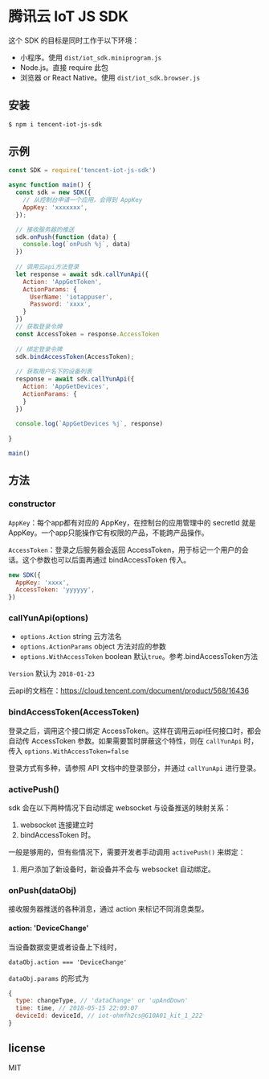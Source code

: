 # 腾讯云 IoT JS SDK

这个 SDK 的目标是同时工作于以下环境：

* 小程序。使用 `dist/iot_sdk.miniprogram.js`
* Node.js。直接 require 此包
* 浏览器 or React Native。使用 `dist/iot_sdk.browser.js`

## 安装

```bash
$ npm i tencent-iot-js-sdk
```

## 示例

```js
const SDK = require('tencent-iot-js-sdk')

async function main() {
  const sdk = new SDK({
    // 从控制台申请一个应用，会得到 AppKey
    AppKey: 'xxxxxxx',
  });

  // 接收服务器的推送
  sdk.onPush(function (data) {
    console.log(`onPush %j`, data)
  })
  
  // 调用云api方法登录
  let response = await sdk.callYunApi({
    Action: 'AppGetToken',
    ActionParams: {
      UserName: 'iotappuser',
      Password: 'xxxx',
    }
  })
  // 获取登录令牌
  const AccessToken = response.AccessToken
  
  // 绑定登录令牌
  sdk.bindAccessToken(AccessToken);
  
  // 获取用户名下的设备列表
  response = await sdk.callYunApi({
    Action: 'AppGetDevices',
    ActionParams: {
    }
  })
  
  console.log(`AppGetDevices %j`, response)
    
}

main()
```

## 方法

### constructor

`AppKey`：每个app都有对应的 AppKey，在控制台的应用管理中的 secretId 就是 AppKey。一个app只能操作它有权限的产品，不能跨产品操作。

`AccessToken`：登录之后服务器会返回 AccessToken，用于标记一个用户的会话。这个参数也可以后面再通过 bindAccessToken 传入。

```js
new SDK({
  AppKey: 'xxxx',
  AccessToken: 'yyyyyy',
})
```

### callYunApi(options)

* `options.Action` string 云方法名
* `options.ActionParams` object 方法对应的参数
* `options.WithAccessToken` boolean 默认`true`。参考.bindAccessToken方法 

`Version` 默认为 `2018-01-23`

云api的文档在：https://cloud.tencent.com/document/product/568/16436

### bindAccessToken(AccessToken)

登录之后，调用这个接口绑定 AccessToken。这样在调用云api任何接口时，都会自动传 AccessToken 参数。如果需要暂时屏蔽这个特性，则在 `callYunApi` 时，传入 `options.WithAccessToken=false`

登录方式有多种，请参照 API 文档中的登录部分，并通过 `callYunApi` 进行登录。

### activePush()

sdk 会在以下两种情况下自动绑定 websocket 与设备推送的映射关系：

1. websocket 连接建立时
2. bindAccessToken 时。

一般是够用的，但有些情况下，需要开发者手动调用 `activePush()` 来绑定：

1. 用户添加了新设备时，新设备并不会与 websocket 自动绑定。

### onPush(dataObj)

接收服务器推送的各种消息，通过 action 来标记不同消息类型。


#### action: 'DeviceChange'

当设备数据变更或者设备上下线时，

`dataObj.action === 'DeviceChange'`

`dataObj.params` 的形式为 

```js
{
  type: changeType, // 'dataChange' or 'upAndDown'
  time: time, // 2018-05-15 22:09:07
  deviceId: deviceId, // iot-ohmfh2cs@G10A01_kit_1_222
}
``` 

## license

MIT
